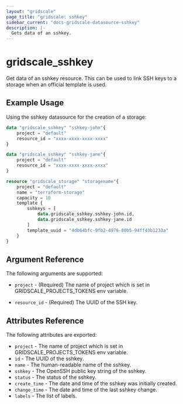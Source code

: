 ```yaml
---
layout: "gridscale"
page_title: "gridscale: sshkey"
sidebar_current: "docs-gridscale-datasource-sshkey"
description: |-
  Gets data of an sshkey.
---
```


# gridscale_sshkey

Get data of an sshkey resource. This can be used to link SSH keys to a storage when an official template is used.

## Example Usage

Using the sshkey datasource for the creation of a storage:

```terraform
data "gridscale_sshkey" "sshkey-john"{
	project = "default"
	resource_id = "xxxx-xxxx-xxxx-xxxx"
}

data "gridscale_sshkey" "sshkey-jane"{
	project = "default"
	resource_id = "xxxx-xxxx-xxxx-xxxx"
}

resource "gridscale_storage" "storagename"{
	project = "default"
	name = "terraform-storage"
	capacity = 10
	template {
		sshkeys = [
		    data.gridscale_sshkey.sshkey-john.id,
		    data.gridscale_sshkey.sshkey-jane.id
		]
		template_uuid = "4db64bfc-9fb2-4976-80b5-94ff43b1233a"
	}
}
```

## Argument Reference

The following arguments are supported:

* `project` - (Required) The name of project which is set in GRIDSCALE_PROJECTS_TOKENS env variable.

* `resource_id` - (Required) The UUID of the SSH key.

## Attributes Reference

The following attributes are exported:

* `project` - The name of project which is set in GRIDSCALE_PROJECTS_TOKENS env variable.
* `id` - The UUID of the sshkey.
* `name` - The human-readable name of the sshkey.
* `sshkey` - The OpenSSH public key string of the sshkey.
* `status` - The status of the sshkey.
* `create_time` - The date and time of the sshkey was initially created.
* `change_time` - The date and time of the last sshkey change.
* `labels` - The list of labels.
